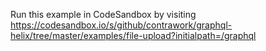 Run this example in CodeSandbox by visiting https://codesandbox.io/s/github/contrawork/graphql-helix/tree/master/examples/file-upload?initialpath=/graphql
